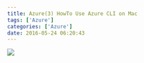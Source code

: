 ```yaml
---
title: Azure(3) HowTo Use Azure CLI on Mac
tags: ['Azure']
categories: ['Azure']
date: 2016-05-24 06:20:43
---
```


![](http://samzong.oss-cn-shenzhen.aliyuncs.com/2016/05/D50E240D-1468-486F-8CA7-C5D3DC7463DE.png)

